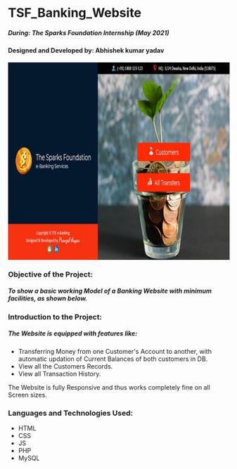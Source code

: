 # TSF_Banking_Website
##### During: The Sparks Foundation Internship (May 2021)
#### Designed and Developed by: Abhishek kumar yadav
<img src="images/Capture.JPG" height="450px" width="850px" align="center">

### Objective of the Project:
##### To show a basic working Model of a Banking Website with minimum facilities, as shown below.

### Introduction to the Project:
##### The Website is equipped with features like:
  <ul type="disc">
  <li>Transferring Money from one Customer's Account to another, with automatic updation of Current Balances of both customers in DB.</li>
  <li>View all the Customers Records.</li>
  <li>View all Transaction History.</li>
  </ul>
The Website is fully Responsive and thus works completely fine on all Screen sizes.  

### Languages and Technologies Used:
  <ul type="disc">
  <li>HTML</li>
  <li>CSS</li>
  <li>JS</li>
  <li>PHP</li>
  <li>MySQL</li>
  </ul>




